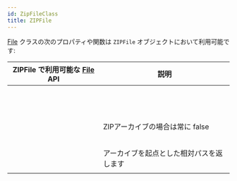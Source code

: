 ```yaml
---
id: ZipFileClass
title: ZIPFile
---
```


[File](FileClass.md) クラスの次のプロパティや関数は `ZIPFile` オブジェクトにおいて利用可能です:

| ZIPFile で利用可能な [File](FileClass.md) API                                             | 説明                   |
| ----------------------------------------------------------------------------------- | -------------------- |
| [<!-- INCLUDE #document.copyTo().Syntax -->](FileClass.md#copyto)                   |                      |
| [<!-- INCLUDE #document.creationDate.Syntax -->](FileClass.md#creationdate)         |                      |
| [<!-- INCLUDE #document.creationTime.Syntax -->](FileClass.md#creationtime)         |                      |
| [<!-- INCLUDE #document.exists.Syntax -->](FileClass.md#exists)                     |                      |
| [<!-- INCLUDE #document.extension.Syntax -->](FileClass.md#extension)               |                      |
| [<!-- INCLUDE #document.fullName.Syntax -->](FileClass.md#fullname)                 |                      |
| [<!-- INCLUDE #document.getContent().Syntax -->](FileClass.md#getcontent)           |                      |
| [<!-- INCLUDE #document.getIcon().Syntax -->](FileClass.md#geticon)                 |                      |
| [<!-- INCLUDE #document.getText().Syntax -->](FileClass.md#gettext)                 |                      |
| [<!-- INCLUDE #document.hidden.Syntax -->](FileClass.md#hidden)                     |                      |
| [<!-- INCLUDE #document.isAlias.Syntax -->](FileClass.md#isalias)                   |                      |
| [<!-- INCLUDE #document.isFile.Syntax -->](FileClass.md#isfile)                     |                      |
| [<!-- INCLUDE #document.isFolder.Syntax -->](FileClass.md#isfolder)                 |                      |
| [<!-- INCLUDE #document.isWritable.Syntax -->](FileClass.md#iswritable)             | ZIPアーカイブの場合は常に false |
| [<!-- INCLUDE #document.modificationDate.Syntax -->](FileClass.md#modificationdate) |                      |
| [<!-- INCLUDE #document.modificationTime.Syntax -->](FileClass.md#modificationtime) |                      |
| [<!-- INCLUDE #document.name.Syntax -->](FileClass.md#name)                         |                      |
| [<!-- INCLUDE #document.original.Syntax -->](FileClass.md#original)                 |                      |
| [<!-- INCLUDE #document.parent.Syntax -->](FileClass.md#parent)                     |                      |
| [<!-- INCLUDE #document.path.Syntax -->](FileClass.md#path)                         | アーカイブを起点とした相対パスを返します |
| [<!-- INCLUDE #document.platformPath.Syntax -->](FileClass.md#platformpath)         |                      |

